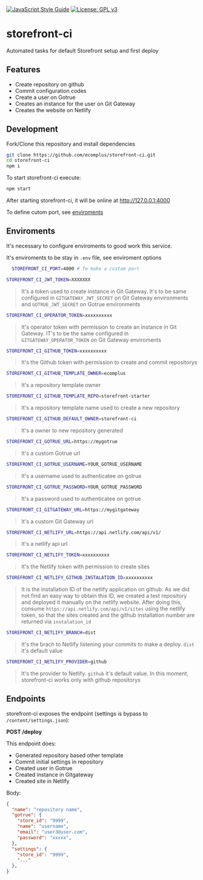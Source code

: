 [![JavaScript Style Guide](https://img.shields.io/badge/code_style-standard-brightgreen.svg)](https://standardjs.com)
[![License: GPL v3](https://img.shields.io/badge/License-GPLv3-blue.svg)](https://www.gnu.org/licenses/gpl-3.0)

# storefront-ci
Automated tasks for default Storefront setup and first deploy

## Features

  - Create repository on github
  - Commit configuration codes
  - Create a user on Gotrue
  - Creates an instance for the user on Git Gateway
  - Creates the website on Netlify

## Development

Fork/Clone this repository and install dependencies

```bash
git clone https://github.com/ecomplus/storefront-ci.git
cd storefront-ci
npm i
```

To start storefront-ci execute:

```bash
npm start
```

After starting storefront-ci, it will be online at http://127.0.0.1:4000

To define cutom port, see [enviroments](#)

## Enviroments
  It's necessary to configure enviroments to good work this service.

  It's enviroments to be stay in `.env` file, see enviroment options

```bash
  STOREFRONT_CI_PORT=4000 # To make a custom port
```

```bash
STOREFRONT_CI_JWT_TOKEN=XXXXXXX
```
> It's a token used to create instance in Git Gateway. It's to be same configured in `GITGATEWAY_JWT_SECRET`  on Git Gateway environments and `GOTRUE_JWT_SECRET` on Gotrue environments

```bash
STOREFRONT_CI_OPERATOR_TOKEN=xxxxxxxxxx
```
> It's operator token with permission to create an instance in Git Gateway. IT's to be the same configured in `GITGATEWAY_OPERATOR_TOKEN` on Git Gateway enviroments

```bash
STOREFRONT_CI_GITHUB_TOKEN=xxxxxxxxxx
```
> It's the Github token with permission to create and commit repositorys

```bash
STOREFRONT_CI_GITHUB_TEMPLATE_OWNER=ecomplus
```
> It's a repository template owner

```bash
STOREFRONT_CI_GITHUB_TEMPLATE_REPO=storefront-starter
```
> It's a repository template name used to create a new repository

```bash
STOREFRONT_CI_GITHUB_DEFAULT_OWNER=storefront-ci
```
> It's a owner to new repository generated

```bash
STOREFRONT_CI_GOTRUE_URL=https://mygotrue
```
> It's a custom Gotrue url

```bash
STOREFRONT_CI_GOTRUE_USERNAME=YOUR_GOTRUE_USERNAME
```
> It's a username used to authenticatee on gotrue

```bash
STOREFRONT_CI_GOTRUE_PASSWORD=YOUR_GOTRUE_PASSWORD
```
> It's a password used to authenticatee on gotrue

```bash
STOREFRONT_CI_GITGATEWAY_URL=https://mygitgateway
```
> It's a custom Git Gateway url

```bash
STOREFRONT_CI_NETLIFY_URL=https://api.netlify.com/api/v1/
```
> It's a netlify api url

```bash
STOREFRONT_CI_NETLIFY_TOKEN=xxxxxxxxxx
```
> It's the Netlify token with permission to create sites

```bash
STOREFRONT_CI_NETLIFY_GITHUB_INSTALATION_ID=xxxxxxxxxx
```
> It is the installation ID of the netlify application on github.
As we did not find an easy way to obtain this ID, we created a test repository and deployed it manually on the netlify website. After doing this, consume `https://api.netlify.com/api/v1/sites` using the netlify token, so that the sites created and the github installation number are returned via `instalation_id`

```bash
STOREFRONT_CI_NETLIFY_BRANCH=dist
```
> It's the brach to Netlify listening your commits to make a deploy. `dist` it's default value

```bash
STOREFRONT_CI_NETLIFY_PROVIDER=github
```
> It's the provider to Netlify. `github` it's default value.
> In this moment, storefront-ci works only with github repositorys


## Endpoints

storefront-ci exposes the endpoint (settings is bypass to `/content/settings.json`):

**POST /deploy**

This endpoint does:
  - Generated repository based other template
  - Commit initial settings in repository
  - Created user in Gotrue
  - Created instance in Gitgateway
  - Created site in Netlify

  Body:

  ```json
  {
    "name": "repository name",
    "gotrue": {
      "store_id": "9999",
      "name": "username",
      "email": "user3@user.com",
      "password": "xxxxx",
    },
    "settings": {
      "store_id": "9999",
      "..."
    },
  }
  ```
